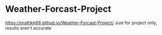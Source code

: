 # Weather-Forcast-Project
https://prattikk69.github.io/Weather-Forcast-Project/
Just for project only, results aren't accurate
